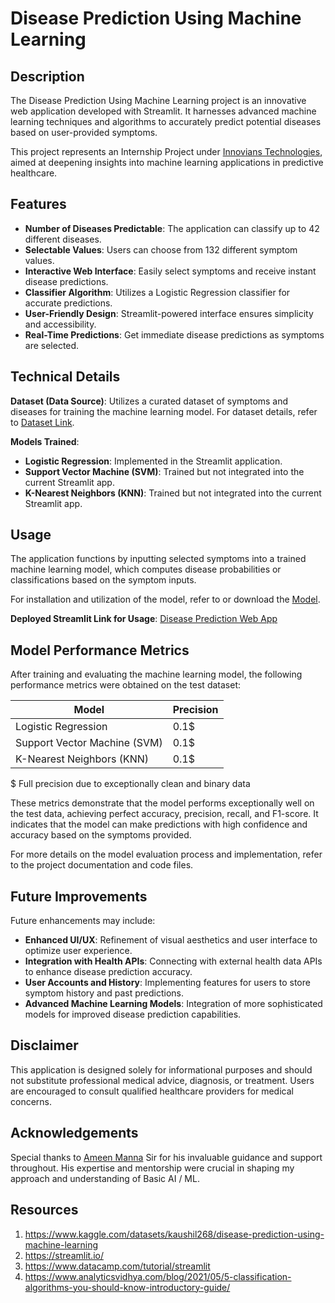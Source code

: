 # Disease Prediction Using Machine Learning

## Description

The Disease Prediction Using Machine Learning project is an innovative web application developed with Streamlit. It harnesses advanced machine learning techniques and algorithms to accurately predict potential diseases based on user-provided symptoms.

This project represents an Internship Project under [Innovians Technologies](https://innovianstechnologies.com/), aimed at deepening insights into machine learning applications in predictive healthcare.

## Features

- **Number of Diseases Predictable**: The application can classify up to 42 different diseases.
- **Selectable Values**: Users can choose from 132 different symptom values.
- **Interactive Web Interface**: Easily select symptoms and receive instant disease predictions.
- **Classifier Algorithm**: Utilizes a Logistic Regression classifier for accurate predictions.
- **User-Friendly Design**: Streamlit-powered interface ensures simplicity and accessibility.
- **Real-Time Predictions**: Get immediate disease predictions as symptoms are selected.

## Technical Details

**Dataset (Data Source)**: Utilizes a curated dataset of symptoms and diseases for training the machine learning model. For dataset details, refer to [Dataset Link](https://www.kaggle.com/datasets/kaushil268/disease-prediction-using-machine-learning).

**Models Trained**:
- **Logistic Regression**: Implemented in the Streamlit application.
- **Support Vector Machine (SVM)**: Trained but not integrated into the current Streamlit app.
- **K-Nearest Neighbors (KNN)**: Trained but not integrated into the current Streamlit app.

## Usage

The application functions by inputting selected symptoms into a trained machine learning model, which computes disease probabilities or classifications based on the symptom inputs.

For installation and utilization of the model, refer to or download the [Model](https://github.com/Neelkanth-khithani/Disease-Prediction-Using-ML/blob/main/model_app.py).

**Deployed Streamlit Link for Usage**: [Disease Prediction Web App](https://disease-prediction-using-ml-neelkanth.streamlit.app/)

## Model Performance Metrics

After training and evaluating the machine learning model, the following performance metrics were obtained on the test dataset:

| Model                      | Precision |
|----------------------------|-----------|
| Logistic Regression        | 0.1$       |
| Support Vector Machine (SVM)| 0.1$      |
| K-Nearest Neighbors (KNN)  | 0.1$     |

$ Full precision due to exceptionally clean and binary data
  
These metrics demonstrate that the model performs exceptionally well on the test data, achieving perfect accuracy, precision, recall, and F1-score. It indicates that the model can make predictions with high confidence and accuracy based on the symptoms provided.

For more details on the model evaluation process and implementation, refer to the project documentation and code files.

## Future Improvements

Future enhancements may include:

- **Enhanced UI/UX**: Refinement of visual aesthetics and user interface to optimize user experience.
- **Integration with Health APIs**: Connecting with external health data APIs to enhance disease prediction accuracy.
- **User Accounts and History**: Implementing features for users to store symptom history and past predictions.
- **Advanced Machine Learning Models**: Integration of more sophisticated models for improved disease prediction capabilities.

## Disclaimer

This application is designed solely for informational purposes and should not substitute professional medical advice, diagnosis, or treatment. Users are encouraged to consult qualified healthcare providers for medical concerns.

## Acknowledgements
Special thanks to [Ameen Manna](https://github.com/ameenmanna8824/) Sir for his invaluable guidance and support throughout. His expertise and mentorship were crucial in shaping my approach and understanding of Basic AI / ML.

## Resources
1. https://www.kaggle.com/datasets/kaushil268/disease-prediction-using-machine-learning
2. https://streamlit.io/
3. https://www.datacamp.com/tutorial/streamlit
4. https://www.analyticsvidhya.com/blog/2021/05/5-classification-algorithms-you-should-know-introductory-guide/

